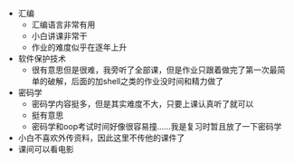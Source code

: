 * 汇编
  * 汇编语言非常有用
  * 小白讲课非常干
  * 作业的难度似乎在逐年上升
* 软件保护技术
  * 很有意思但是很难，我旁听了全部课，但是作业只跟着做完了第一次最简单的破解，后面的加shell之类的作业没时间和精力做了
* 密码学
  * 密码学内容挺多，但是其实难度不大，只要上课认真听了就可以
  * 挺有意思
  * 密码学和oop考试时间好像很容易撞……我是复习时暂且放了一下密码学
* 小白不喜欢外传资料，因此这里不传他的课件了
* 课间可以看电影
